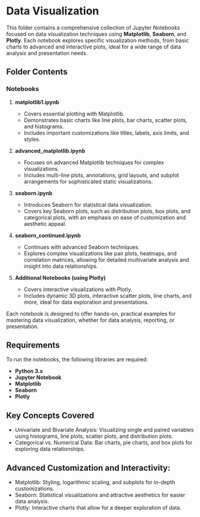 # Data Visualization

This folder contains a comprehensive collection of Jupyter Notebooks focused on data visualization techniques using **Matplotlib**, **Seaborn**, and **Plotly**. Each notebook explores specific visualization methods, from basic charts to advanced and interactive plots, ideal for a wide range of data analysis and presentation needs.

## Folder Contents

### Notebooks

1. **matplotlib1.ipynb**
   - Covers essential plotting with Matplotlib.
   - Demonstrates basic charts like line plots, bar charts, scatter plots, and histograms.
   - Includes important customizations like titles, labels, axis limits, and styles.

2. **advanced_matplotlib.ipynb**
   - Focuses on advanced Matplotlib techniques for complex visualizations.
   - Includes multi-line plots, annotations, grid layouts, and subplot arrangements for sophisticated static visualizations.

3. **seaborn.ipynb**
   - Introduces Seaborn for statistical data visualization.
   - Covers key Seaborn plots, such as distribution plots, box plots, and categorical plots, with an emphasis on ease of customization and aesthetic appeal.

4. **seaborn_continued.ipynb**
   - Continues with advanced Seaborn techniques.
   - Explores complex visualizations like pair plots, heatmaps, and correlation matrices, allowing for detailed multivariate analysis and insight into data relationships.

5. **Additional Notebooks (using Plotly)**
   - Covers interactive visualizations with Plotly.
   - Includes dynamic 3D plots, interactive scatter plots, line charts, and more, ideal for data exploration and presentations.

Each notebook is designed to offer hands-on, practical examples for mastering data visualization, whether for data analysis, reporting, or presentation.

## Requirements

To run the notebooks, the following libraries are required:
- **Python 3.x**
- **Jupyter Notebook**
- **Matplotlib**
- **Seaborn**
- **Plotly**

## Key Concepts Covered
- Univariate and Bivariate Analysis: Visualizing single and paired variables using histograms, line plots, scatter plots, and distribution plots.
- Categorical vs. Numerical Data: Bar charts, pie charts, and box plots for exploring data relationships.
## Advanced Customization and Interactivity:
- Matplotlib: Styling, logarithmic scaling, and subplots for in-depth customizations.
- Seaborn: Statistical visualizations and attractive aesthetics for easier data analysis.
- Plotly: Interactive charts that allow for a deeper exploration of data.
